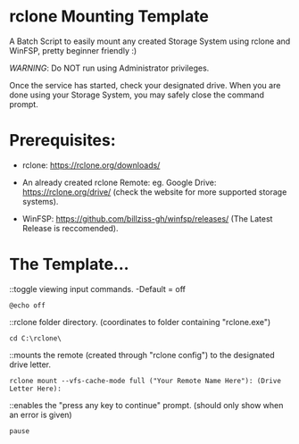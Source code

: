 # rclone Mounting Template
A Batch Script to easily mount any created Storage System using rclone and WinFSP, pretty beginner friendly :)

*WARNING*: Do NOT run using Administrator privileges.

Once the service has started, check your designated drive.
When you are done using your Storage System, you may safely close the command prompt.

# Prerequisites:
* rclone: https://rclone.org/downloads/

* An already created rclone Remote: eg. Google Drive: https://rclone.org/drive/ (check the website for more supported storage systems). 

* WinFSP: https://github.com/billziss-gh/winfsp/releases/ (The Latest Release is reccomended).

# The Template...

::toggle viewing input commands. -Default = off
	
	@echo off	

::rclone folder directory. (coordinates to folder containing "rclone.exe")
	
	cd C:\rclone\

::mounts the remote (created through "rclone config") to the designated drive letter.
	
	rclone mount --vfs-cache-mode full ("Your Remote Name Here"): (Drive Letter Here):

::enables the "press any key to continue" prompt. (should only show when an error is given)
	
	pause
